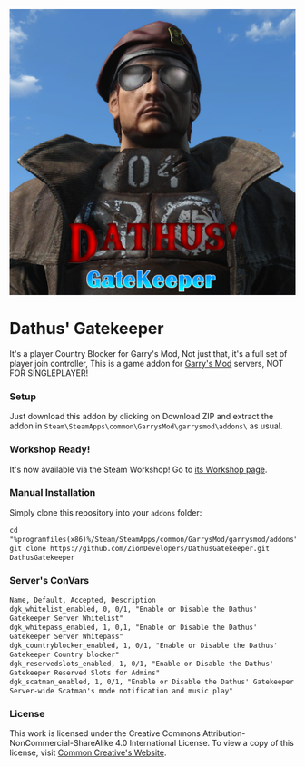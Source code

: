 ![Logo](https://raw.githubusercontent.com/ZionDevelopers/DathusGatekeeper/master/logo.png)

Dathus' Gatekeeper
=====

It's a player Country Blocker for Garry's Mod,
Not just that, it's a full set of player join controller,
This is a game addon for [Garry's Mod][] servers, NOT FOR SINGLEPLAYER!

### Setup

Just download this addon by clicking on Download ZIP and extract the addon in ````Steam\SteamApps\common\GarrysMod\garrysmod\addons\```` as usual.

### Workshop Ready!

It's now available via the Steam Workshop! Go to [its Workshop page][workshop].

### Manual Installation

Simply clone this repository into your `addons` folder:

    cd "%programfiles(x86)%/Steam/SteamApps/common/GarrysMod/garrysmod/addons"
    git clone https://github.com/ZionDevelopers/DathusGatekeeper.git DathusGatekeeper


### Server's ConVars
```
Name, Default, Accepted, Description
dgk_whitelist_enabled, 0, 0/1, "Enable or Disable the Dathus' Gatekeeper Server Whitelist"
dgk_whitepass_enabled, 1, 0,1, "Enable or Disable the Dathus' Gatekeeper Server Whitepass"
dgk_countryblocker_enabled, 1, 0/1, "Enable or Disable the Dathus' Gatekeeper Country blocker"
dgk_reservedslots_enabled, 1, 0/1, "Enable or Disable the Dathus' Gatekeeper Reserved Slots for Admins"
dgk_scatman_enabled, 1, 0/1, "Enable or Disable the Dathus' Gatekeeper Server-wide Scatman's mode notification and music play"
```

### License

This work is licensed under the Creative Commons Attribution-NonCommercial-ShareAlike 4.0 International License.
To view a copy of this license, visit [Common Creative's Website][License].

[Garry's Mod]: <http://garrysmod.com/>
[workshop]: <http://steamcommunity.com/sharedfiles/filedetails/?id=734208849>
[Exsto]: <https://github.com/prefanatic/exsto>
[License]: <https://creativecommons.org/licenses/by-nc-sa/4.0/>
